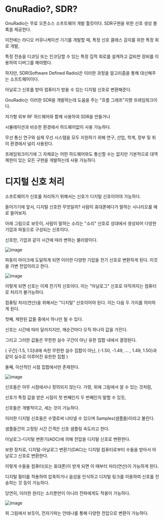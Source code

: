 # GnuRadio?, SDR?

GnuRadio는 무료 오픈소스 소프트웨어 개발 툴킷이다. SDR구현을 위한 신호 생성 블록을 제공한다.

이전에는 라디오 커뮤니케이션 기기를 개발할 때, 특정 신호 클래스 감지를 위한 특정 회로 개발,

특정 전송을 디코딩 또는 인코딩할 수 있는 특정 집적 회로를 설계하고 값비싼 장비를 이용하여 디버그를 해야했다.

하지만, SDR(Software Defined Radio)은 이러한 과정을 알고리즘을 통해 대신해주는 소프트웨어이다.

아날로그 신호를 받아 컴퓨터가 받을 수 있는 디지털 신호로 변환해준다.

GnuRadio는 이러한 SDR을 개발하는데 도움을 주는 "흐름 그래프"지향 프레임워크이다.

저가형 외부 RF 하드웨어와 함께 사용하여 SDR을 만들거나

시뮬레이션과 비슷한 환경에서 하드웨어없이 사용 가능하다.

무선 통신 연구와 실제 무선 시스템을 모두 지원하기 위해 연구, 산업, 학계, 정부 및 취미 환경에서 널리 사용된다.

프레임워크이기에 그 자체로는 어떤 하드웨어와도 통신할 수는 없지만 기본적으로 대역 제한이 있는 모든 구현을 개발하는데 사용 가능하다.

# 디지털 신호 처리

소프트웨어가 신호를 처리하기 위해서는 신호가 디지털 신호이어야 가능하다.

들어가기에 앞서, 디지털 신호란 무엇일까? 사람이 휴대폰에다가 말하는 시나리오를 예로 들어보자.

아래 그림으로 보듯이, 사람이 말하는 소리는 "소리" 신호로 성대에서 생성되어 다양한 기압과 파동으로 구성되는 신호이다.

신호란, 기압과 같이 시간에 따라 변하는 물리량이다.

![image](https://github.com/ahmola/GnuRadio/assets/66013853/44760271-b51d-4aad-acc6-b1e80f08945f)

파동이 마이크에 도달하게 되면 이러한 다양한 기압을 전기 신호로 변환하게 된다. 이것을 가변 전압이라고 한다.

![image](https://github.com/ahmola/GnuRadio/assets/66013853/b2492c44-3821-4389-ba98-22c174a8b6f8)

이렇게 되면 신호는 이제 전기적 신호이다. 이는 "아날로그" 신호로 아직까지는 컴퓨터로 처리가 불가능하다.

컴퓨팅 처리(연산)을 위해서는 "디지털" 신호이어야 된다. 이는 다음 두 가지를 의미하게 된다.

첫째, 제한된 값들 중에서 하나만 될 수 있다.

신호는 시간에 따라 달라지지만, 매순간마다 오직 하나의 값을 가진다.

그리고 그러한 값들은 무한한 실수 구간이 아닌 유한 집합 내에서 결정된다.

( 구간[-1.5, 1.5]내에 속한 무한한 실수 집합이 아닌, {-1.50, -1.49, ... , 1.49, 1.50}과 같이 실수로 이루어진 유한한 집합 )

둘째, 이산적인 시점 집합에서만 존재한다.

![image](https://github.com/ahmola/GnuRadio/assets/66013853/d5c4d46e-77d6-4da4-a612-3b7a2b78c4b3)

신호들은 아무 시점에서나 정의되지 않는다. 가령, 위에 그림에서 알 수 있는 것처럼,

신호가 특정 값을 받은 시점이 첫 번째인지 두 번째인지 말할 수 있듯,

신호들은 개별적이고, 세는 것이 가능하다.

이러한 디지털 신호들은 수열로써 나타낼 수 있으며 Samples(샘플들)이라고 불린다. 

샘플들간의 고정된 시간 간격은 신호 샘플링 속도라고 한다.

아날로그-디지털 변환기(ADC)에 의해 전압을 디지털 신호로 변환한다. 

보완 장치로, 디지털-아날로그 변환기(DAC)는 디지털 컴퓨터로부터 수들을 받아서 아날로그 신호로 변환한다.

이렇게 수들을 컴퓨터(또는 휴대폰)이 받게 되면 이 때부터 처리(연산)이 가능하게 된다. 

디지털 필터를 적용하여 압축하거나 음성을 인식하고 디지털 링크를 이용하여 신호를 전송하는 것 등이 가능하다.

당연히, 이러한 원리는 소리뿐만이 아니라 전파에게도 적용이 가능하다.

![image](https://github.com/ahmola/GnuRadio/assets/66013853/e48b3a8c-9a01-45f3-925d-71f7b6efdd3f)

위 그림에서 보듯이, 전자기파는 안테나를 통해 다양한 전압으로 변환이 가능하다.











